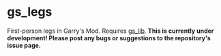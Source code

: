 # gs_legs
First-person legs in Garry's Mod. Requires [gs_lib](https://github.com/Kefta/gs_lib). **This is currently under development! Please post any bugs or suggestions to the repository's issue page.**
